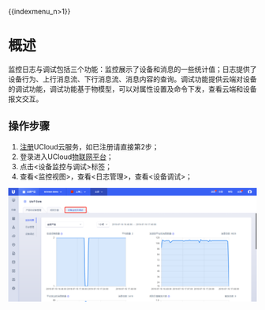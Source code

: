 {{indexmenu_n>1}}


# 概述
监控日志与调试包括三个功能：监控展示了设备和消息的一些统计值；日志提供了设备行为、上行消息流、下行消息流、消息内容的查询。调试功能提供云端对设备的调试功能，调试功能基于物模型，可以对属性设置及命令下发，查看云端和设备报文交互。

## 操作步骤
1. [注册](https://passport.ucloud.cn/#register)UCloud云服务，如已注册请直接第2步；
2. 登录进入UCloud[物联网平台](https://console.ucloud.cn/iot)；
3. 点击<设备监控与调试>标签；
4. 查看<监控视图>，查看<日志管理>，查看<设备调试>；

![监控日志和调试](../../images/监控日志和调试.png)